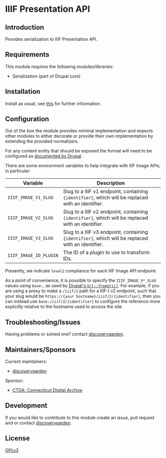 # IIIF Presentation API

## Introduction

Provides serialization to IIIF Presentation API.

## Requirements

This module requires the following modules/libraries:

* Serialization (part of Drupal core)

## Installation

Install as usual, see
[this](https://www.drupal.org/docs/extending-drupal/installing-modules) for
further information.

## Configuration

Out of the box the module provides minimal implementation and expects other
modules to either decorate or provide their own implementation by extending the
provided normalizers.

For any content entity that should be exposed the format will need to be
configured as [documented by Drupal][1].

There are some environment variables to help integrate with IIIF Image APIs, in particular:

| Variable             | Description                                                                                       |
|----------------------|---------------------------------------------------------------------------------------------------|
| `IIIF_IMAGE_V1_SLUG` | Slug to a IIIF v1 endpoint, containing `{identifier}`, which will be replaced with an identifier. |
| `IIIF_IMAGE_V2_SLUG` | Slug to a IIIF v2 endpoint, containing `{identifier}`, which will be replaced with an identifier. |
| `IIIF_IMAGE_V3_SLUG` | Slug to a IIIF v3 endpoint, containing `{identifier}`, which will be replaced with an identifier. |
| `IIIF_IMAGE_ID_PLUGIN` | The ID of a plugin to use to transform IDs. |

Presently, we indicate `level2` compliance for each IIIF Image API endpoint.

As a point of convenience, it is possible to specify the `IIIF_IMAGE_V*_SLUG`
values using `base:`, as used by
[Drupal's `Url::fromUri()`](https://api.drupal.org/api/drupal/core%21lib%21Drupal%21Core%21Url.php/function/Url%3A%3AfromUri/10).
For example, if you are using a proxy to make a `/iiif/2` path for a IIIF-I v2
endpoint, such that your slug would be
`https://{your hostname}/iiif/2/{identifier}`, then you can instead use
`base:/iiif/2/{identifier}` to configure the reference more explicitly relative
to the hostname used to access the site.

## Troubleshooting/Issues

Having problems or solved one? contact
[discoverygarden](http://support.discoverygarden.ca).

## Maintainers/Sponsors

Current maintainers:

* [discoverygarden](http://www.discoverygarden.ca)

Sponsor:

* [CTDA: Connecticut Digital Archive](https://lib.uconn.edu/find/connecticut-digital-archive/)

## Development

If you would like to contribute to this module create an issue, pull request
and or contact
[discoverygarden](http://support.discoverygarden.ca).

## License

[GPLv3](http://www.gnu.org/licenses/gpl-3.0.txt)

[1]: https://www.drupal.org/docs/drupal-apis/restful-web-services-api/restful-web-services-api-overview#s-api-features]
